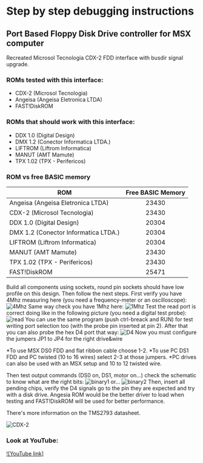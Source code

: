 # Step by step debugging instructions
## Port Based Floppy Disk Drive controller for MSX computer



Recreated Microsol Tecnologia CDX-2 FDD interface with busdir signal upgrade.

### ROMs tested with this interface:

* CDX-2 (Microsol Tecnologia)
* Angeisa (Angeisa Eletronica LTDA)
* FAST!DiskROM

### ROMs that should work with this interface:

* DDX 1.0 (Digital Design)
* DMX 1.2 (Conector Informatica LTDA.)
* LIFTROM (Liftrom Informatica)
* MANUT (AMT Mamute)
* TPX 1.02 (TPX - Perifericos)

### ROM vs free BASIC memory

| ROM | Free BASIC Memory |
| ------------- |:-------------:|
| Angeisa (Angeisa Eletronica LTDA)  | 23430  |
| CDX-2 (Microsol Tecnologia)  | 23430  |
| DDX 1.0 (Digital Design)  | 20304  |
| DMX 1.2 (Conector Informatica LTDA.) | 20304  |
| LIFTROM (Liftrom Informatica)  | 20304  |
| MANUT (AMT Mamute)  | 23430  |
| TPX 1.02 (TPX - Perifericos)  | 23430  |
| FAST!DiskROM  | 25471  |

Build all components using sockets, round pin sockets should have low profile on this design.
Then follow the next steps.
First verify you have 4Mhz measuring here (you need a frequency-meter or an oscilloscope):
![4Mhz](/cdx-2-iface2.4/pictures/IMG_20230218_1133025.jpg)
Same way check you have 1Mhz here:
![1Mhz](/cdx-2-iface2.4/pictures/IMG_20230218_1330519.jpg)
Test the read port is correct doing like in the following picture (you need a digital test probe):
![read](/cdx-2-iface2.4/pictures/IMG_20230218_1654045.jpg)
You can use the same program (push ctrl-breack and RUN) for test writing port selection too (with the probe pin inserted at pin 2).
After that you can also probe the hex D4 port that way:
![D4](/cdx-2-iface2.4/pictures/IMG_20230218_1746467.jpg)
Now you must configure the jumpers JP1 to JP4 for the right drive&wire

*To use MSX DS0 FDD and flat ribbon cable choose 1-2.
*To use PC DS1 FDD and PC twisted (10 to 16 wires) select 2-3 at those jumpers.
*PC drives can also be used with an MSX setup and 10 to 12 twisted wire.

Then test output commands (DS0 on, DS1, motor on...) check the schematic to know what are the right bits:
![binary1](/cdx-2-iface2.4/pictures/IMG_20230218_1757110.jpg)
or...
 ![binary2](/cdx-2-iface2.4/pictures/IMG_20230218_1757378.jpg)
Then, insert all pending chips, verify the D4 signals go to the pin they are expected and try with a disk drive.
Angesia ROM would be the better driver to load when testing and FAST!DiskROM will be used for better performance.

There's more information on the TMS2793 datasheet.












![CDX-2](/cdx-2-iface2.4/pictures/IMG_20230217_1639012.jpg )

### Look at YouTube:
[![YouTube link]]([https://www.youtube.com/watch?v=UTZCwYuuAXE](https://youtu.be/hXyXDxHcx18))
